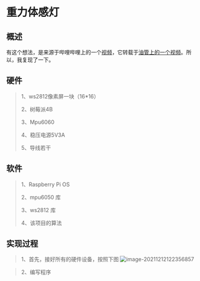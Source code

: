 # 重力体感灯



## 概述

有这个想法，是来源于哔哩哔哩上的一个[视频](https://www.bilibili.com/video/BV1iJ411H7JS?from=search&seid=9296495138958509718&spm_id_from=333.337.0.0)，它转载于[油管上的一个视频](https://www.youtube.com/watch?v=dueJTClX7c4)。所以，我复现了一下。

## 硬件

> 1、ws2812像素屏一块（16*16）
>
> 2、树莓派4B
>
> 3、Mpu6060
>
> 4、稳压电源5V3A
>
> 5、导线若干

## 软件

> 1、Raspberry Pi OS
>
> 2、mpu6050 库
>
> 3、ws2812 库
>
> 4、该项目的算法

## 实现过程

> 1、首先，接好所有的硬件设备，按照下图
> ![image-20211212122356857](https://gitee.com/lmz2498369702/image-repository/raw/master/202112121223983.png)

> 2、编写程序
>
> 

